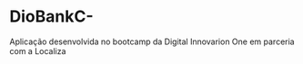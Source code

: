# DioBankC-
Aplicação desenvolvida no bootcamp da Digital Innovarion One em parceria com a Localiza
